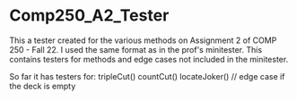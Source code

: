 # Comp250_A2_Tester
This a tester created for the various methods on Assignment 2 of COMP 250 - Fall 22. I used the same format as in the prof's minitester. This contains testers for methods and edge cases not included in the minitester. 

So far it has testers for: 
  tripleCut()
  countCut()
  locateJoker()    // edge case if the deck is empty
